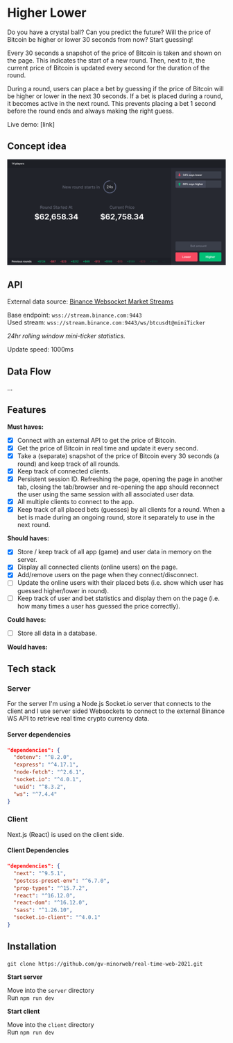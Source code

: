 # Higher Lower

Do you have a crystal ball? Can you predict the future? Will the price of Bitcoin be higher or lower 30 seconds from now? Start guessing!

Every 30 seconds a snapshot of the price of Bitcoin is taken and shown on the page. This indicates the start of a new round. Then, next to it, the current price of Bitcoin is updated every second for the duration of the round.

During a round, users can place a bet by guessing if the price of Bitcoin will be higher or lower in the next 30 seconds. If a bet is placed during a round, it becomes active in the next round. This prevents placing a bet 1 second before the round ends and always making the right guess.

Live demo: [link]

## Concept idea

![](docs/app-preview.png)

## API

External data source: [Binance Websocket Market Streams](https://binance-docs.github.io/apidocs/spot/en/#websocket-market-streams) 

Base endpoint: `wss://stream.binance.com:9443`  
Used stream: `wss://stream.binance.com:9443/ws/btcusdt@miniTicker`

_24hr rolling window mini-ticker statistics._

Update speed: 1000ms


## Data Flow

...

## Features

**Must haves:**

- [x] Connect with an external API to get the price of Bitcoin.
- [x] Get the price of Bitcoin in real time and update it every second.
- [x] Take a (separate) snapshot of the price of Bitcoin every 30 seconds (a round) and keep track of all rounds.
- [x] Keep track of connected clients.
- [x] Persistent session ID.  Refreshing the page, opening the page in another tab, closing the tab/browser and re-opening the app should reconnect the user using the same session with all associated user data.
- [x] All multiple clients to connect to the app.
- [x] Keep track of all placed bets (guesses) by all clients for a round. When a bet is made during an ongoing round, store it separately to use in the next round.

**Should haves:**

- [x] Store / keep track of all app (game) and user data in memory on the server.
- [x] Display all connected clients (online users) on the page.
- [x] Add/remove users on the page when they connect/disconnect.
- [ ] Update the online users with their placed bets (i.e. show which user has guessed higher/lower in round).
- [ ] Keep track of user and bet statistics and display them on the page (i.e. how many times a user has guessed the price correctly).

**Could haves:**

- [ ] Store all data in a database.

**Would haves:**

## Tech stack

### Server

For the server I'm using a Node.js Socket.io server that connects to the client and I use server sided Websockets to connect to the external Binance WS API to retrieve real time crypto currency data.

#### Server dependencies

```json
"dependencies": {
  "dotenv": "^8.2.0",
  "express": "^4.17.1",
  "node-fetch": "^2.6.1",
  "socket.io": "^4.0.1",
  "uuid": "^8.3.2",
  "ws": "^7.4.4"
}
```

### Client

Next.js (React) is used on the client side.

#### Client Dependencies

```json
"dependencies": {
  "next": "^9.5.1",
  "postcss-preset-env": "^6.7.0",
  "prop-types": "^15.7.2",
  "react": "^16.12.0",
  "react-dom": "^16.12.0",
  "sass": "^1.26.10",
  "socket.io-client": "^4.0.1"
}
```

## Installation

`git clone https://github.com/gv-minorweb/real-time-web-2021.git`

**Start server**

Move into the `server` directory  
Run `npm run dev`

**Start client**

Move into the `client` directory  
Run `npm run dev`